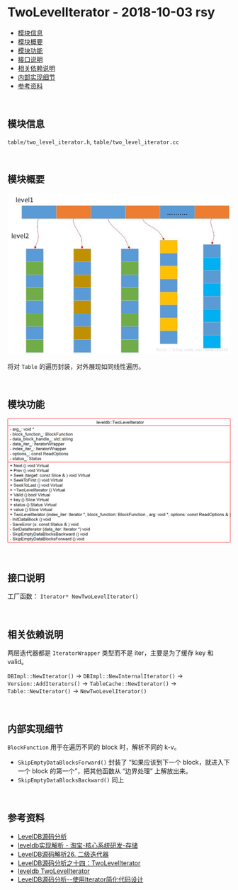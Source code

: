 # TwoLevelIterator - 2018-10-03 rsy

- [模块信息](#module_info)
- [模块概要](#module_in_brief)
- [模块功能](#module_function)
- [接口说明](#interface_specification)
- [相关依赖说明](#dependency_specification)
- [内部实现细节](#inner_detail)
- [参考资料](#reference)


&nbsp;   
<a id="module_info"></a>
## 模块信息

`table/two_level_iterator.h`, `table/two_level_iterator.cc`


&nbsp;   
<a id="module_in_brief"></a>
## 模块概要

![](assets/TwoLevelIterator_11_15.jpg)

将对 `Table` 的遍历封装，对外展现如同线性遍历。


&nbsp;   
<a id="module_function"></a>
## 模块功能

![](assets/TwoLevelIterator_UML_10_03.png)


&nbsp;   
<a id="interface_specification"></a>
## 接口说明

工厂函数：   `Iterator* NewTwoLevelIterator()`


&nbsp;   
<a id="dependency_specification"></a>
## 相关依赖说明

两层迭代器都是 `IteratorWrapper` 类型而不是 iter，主要是为了缓存 key 和 valid。

`DBImpl::NewIterator()` -> `DBImpl::NewInternalIterator()` -> `Version::AddIterators()` -> `TableCache::NewIterator()` -> `Table::NewIterator()` -> `NewTwoLevelIterator()`


&nbsp;   
<a id="inner_detail"></a>
## 内部实现细节

`BlockFunction` 用于在遍历不同的 block 时，解析不同的 k-v。

- `SkipEmptyDataBlocksForward()` 封装了 “如果应该到下一个 block，就进入下一个 block 的第一个”，把其他函数从 “边界处理” 上解放出来。
- `SkipEmptyDataBlocksBackward()` 同上


&nbsp;   
<a id="reference"></a>
## 参考资料

- [LevelDB源码分析](https://wenku.baidu.com/view/b3285278b90d6c85ec3ac687.html)
- [leveldb实现解析 - 淘宝-核心系统研发-存储](https://github.com/rsy56640/read_and_analyse_levelDB/blob/master/reference/DB%20leveldb%E5%AE%9E%E7%8E%B0%E8%A7%A3%E6%9E%90.pdf)
- [LevelDB源码解析26. 二级迭代器](https://zhuanlan.zhihu.com/p/45829937)
- [LevelDB源码分析之十四：TwoLevelIterator](https://blog.csdn.net/caoshangpa/article/details/79046942)
- [leveldb TwoLevelIterator](https://dirtysalt.github.io/html/leveldb.html#org46fb0c0)
- [LevelDB源码分析--使用Iterator简化代码设计](https://www.cnblogs.com/KevinT/p/3823240.html)